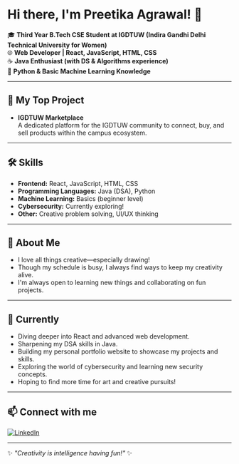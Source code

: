 # Hi there, I'm Preetika Agrawal! 👋

🎓 **Third Year B.Tech CSE Student at IGDTUW (Indira Gandhi Delhi Technical University for Women)**  
🌐 **Web Developer | React, JavaScript, HTML, CSS**  
☕ **Java Enthusiast (with DS & Algorithms experience)**  
🐍 **Python & Basic Machine Learning Knowledge**  

---

## 🚀 My Top Project

- **IGDTUW Marketplace**  
  A dedicated platform for the IGDTUW community to connect, buy, and sell products within the campus ecosystem.

---

## 🛠️ Skills

- **Frontend:** React, JavaScript, HTML, CSS
- **Programming Languages:** Java (DSA), Python
- **Machine Learning:** Basics (beginner level)
- **Cybersecurity:** Currently exploring!
- **Other:** Creative problem solving, UI/UX thinking

---

## 🎨 About Me

- I love all things creative—especially drawing!  
- Though my schedule is busy, I always find ways to keep my creativity alive.
- I'm always open to learning new things and collaborating on fun projects.

---

## 🌱 Currently

- Diving deeper into React and advanced web development.
- Sharpening my DSA skills in Java.
- Building my personal portfolio website to showcase my projects and skills.
- Exploring the world of cybersecurity and learning new security concepts.
- Hoping to find more time for art and creative pursuits!

---

## 📫 Connect with me

[![LinkedIn](https://img.shields.io/badge/LinkedIn-Profile-blue?logo=linkedin)](https://www.linkedin.com/in/preetika-agrawal-451a83288/)

---

✨ _"Creativity is intelligence having fun!"_ ✨

